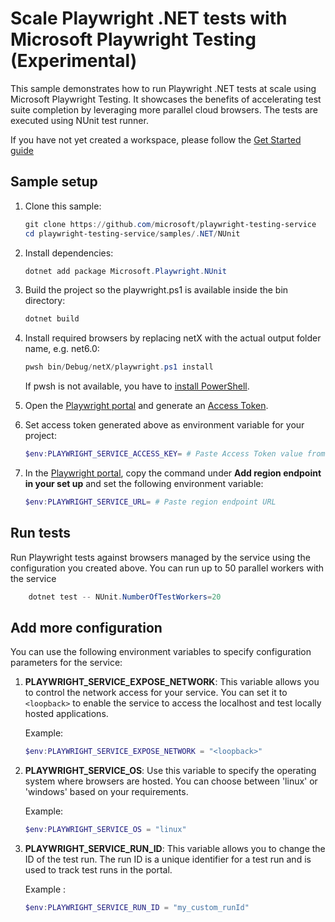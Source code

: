 # Scale Playwright .NET tests with Microsoft Playwright Testing (Experimental)

This sample demonstrates how to run Playwright .NET tests at scale using Microsoft Playwright Testing. It showcases the benefits of accelerating test suite completion by leveraging more parallel cloud browsers. The tests are executed using NUnit test runner.

If you have not yet created a workspace, please follow the [Get Started guide](../../../README.md#get-started)

## Sample setup
1. Clone this sample:
    ```powershell
    git clone https://github.com/microsoft/playwright-testing-service
    cd playwright-testing-service/samples/.NET/NUnit
    ```

1. Install dependencies:
    ```powershell
    dotnet add package Microsoft.Playwright.NUnit
    ```
1. Build the project so the playwright.ps1 is available inside the bin directory:
    ```powershell
    dotnet build
    ```
 

1. Install required browsers by replacing netX with the actual output folder name, e.g. net6.0:

    ```powershell
    pwsh bin/Debug/netX/playwright.ps1 install
    ```

    If pwsh is not available, you have to [install PowerShell](https://docs.microsoft.com/powershell/scripting/install/installing-powershell).

1. Open the [Playwright portal](https://aka.ms/mpt/portal) and generate an [Access Token](../../../README.md#generate-access-token).

1. Set access token generated above as environment variable for your project: 
    ```powershell
    $env:PLAYWRIGHT_SERVICE_ACCESS_KEY= # Paste Access Token value from previous step
    ```
1. In the [Playwright portal](https://aka.ms/mpt/portal), copy the command under **Add region endpoint in your set up** and set the following environment variable:
    ```powershell
    $env:PLAYWRIGHT_SERVICE_URL= # Paste region endpoint URL
    ```


## Run tests

Run Playwright tests against browsers managed by the service using the configuration you created above. You can run up to 50 parallel workers with the service
```powershell
    dotnet test -- NUnit.NumberOfTestWorkers=20
```

## Add more configuration

You can use the following environment variables to specify configuration parameters for the service:


1. **PLAYWRIGHT_SERVICE_EXPOSE_NETWORK**: This variable allows you to control the network access for your service. You can set it to `<loopback>` to enable the service to access the localhost and test locally hosted applications.

   Example:
   ```powershell
   $env:PLAYWRIGHT_SERVICE_EXPOSE_NETWORK = "<loopback>"
    ```

2. **PLAYWRIGHT_SERVICE_OS**: Use this variable to specify the operating system where browsers are hosted. You can choose between 'linux' or 'windows' based on your requirements.

    Example:
    ```powershell
    $env:PLAYWRIGHT_SERVICE_OS = "linux"
    ```

3. **PLAYWRIGHT_SERVICE_RUN_ID**: This variable allows you to change the ID of the test run. The run ID is a unique identifier for a test run and is used to track test runs in the portal.

    Example :
    ```powershell
    $env:PLAYWRIGHT_SERVICE_RUN_ID = "my_custom_runId"
    ```